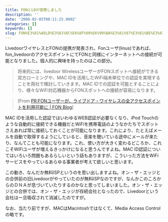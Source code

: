 ```yaml
---
title: FONとLDが提携しました
description: ''
date: '2008-02-05T08:11:25.000Z'
categories: []
keywords: []
slug: FON%E3%81%A8LD%E3%81%8C%E6%8F%90%E6%90%BA%E3%81%97%E3%81%BE%E3%81%97%E3%81%9F
---
```

LivedoorワイヤレスとFONの提携が発表され、Fonユーザ(linus)であれば、fon\_livedoorのアクセスポイントにてFONと同様にインターネットへの接続が可能となりました。個人的に興味を持ったのはこの部分。

> 将来的には、livedoor WirelessユーザーがFONスポットへ接続ができる双方ローミングや、MAC IDを活用したWiFi端末単位での認証を実現することを両社で検討していきます。MAC IDでの認証を可能とすることにより、様々なWiFi対応機器からFONスポットへの接続が容易になります。

> \[From [PR:FONユーザーが、ライブドア・ワイヤレスの全アクセスポイントを利用可能に | FON Blog](http://blog.fon.com/jp/archive//prfonaaaaaaaaaaaaaaaaaaaaaaaaaaacea.html)\]

MAC IDを活用した認証ではいわゆるWEB認証が必要なくなり、iPod Touchのような自動的に接続できる機器だとWiFiを携帯電話のようなかたちでスポットさえあれば常に接続しておくことが可能になります。これにより、たとえばメールを自動で取得するようにしていると、音楽を聴いている途中にメールが来たり、なんてことも可能になります。これ、使い方が大きく変わるどころか、これこそWiFiユーザが増えるきっかけになると思うんですよね。MAC ID認証についてはいろいろ問題もあるらしいという話もありますが、こういった方法をWiFiサービスをやっているあらゆる事業者が考えて欲しいと思います。

この動き、なんだか無料ISPというのを思い出しますよね。オン・ザ・エッジとの合併前の旧Livedoorがやっていたのが無料ISPなのですが、なんかこのころからのＤＮＡが息づいていたりするのかなと思ってしまいました。オン・ザ・エッジとの合併では、オン・ザ・エッジが存続会社となったので、Livedoorという会社は一旦吸収されて消滅したのですが。

なお、当たり前ですが、MACはMacintoshではなくて、Media Access Controlの略です。